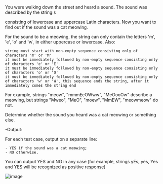 You were walking down the street and heard a sound. The sound was described by the string s

consisting of lowercase and uppercase Latin characters. Now you want to find out if the sound was a cat meowing.

For the sound to be a meowing, the string can only contain the letters 'm', 'e', 'o' and 'w', in either uppercase or lowercase. Also:

    string must start with non-empty sequence consisting only of characters 'm' or 'M'
    it must be immediately followed by non-empty sequence consisting only of characters 'e' or 'E'
    it must be immediately followed by non-empty sequence consisting only of characters 'o' or 'O'
    it must be immediately followed by non-empty sequence consisting only of characters 'w' or 'W', this sequence ends the string, after it immediately comes the string end 

For example, strings "meow", "mmmEeOWww", "MeOooOw" describe a meowing, but strings "Mweo", "MeO", "moew", "MmEW", "meowmeow" do not.

Determine whether the sound you heard was a cat meowing or something else.


-Output:

For each test case, output on a separate line:

    - YES if the sound was a cat meowing;
    - NO otherwise. 

You can output YES and NO in any case (for example, strings yEs, yes, Yes and YES will be recognized as positive response)


![image](https://user-images.githubusercontent.com/81969518/223542931-05f7d849-ac46-4e76-8076-3a95f09bd968.png)
